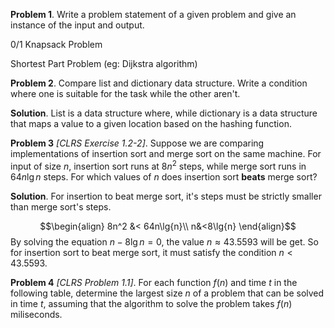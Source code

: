

**Problem 1**. Write a problem statement of a given problem and give an instance of the input and output.

0/1 Knapsack Problem

Shortest Part Problem (eg: Dijkstra algorithm)

**Problem 2**. Compare list and dictionary data structure. Write a condition where one is suitable for the task while the other aren't.

**Solution**. List is a data structure where, while dictionary is a data structure that maps a value to a given location based on the hashing function. 

**Problem 3** *\[CLRS Exercise 1.2-2\]*. Suppose we are comparing implementations of insertion sort and merge sort on the same machine. For input of size $n$, insertion sort runs at $8n^2$ steps, while merge sort runs in $64n\lg{n}$ steps. For which values of $n$ does insertion sort **beats** merge sort?

**Solution**. For insertion to beat merge sort, it's steps must be strictly smaller than merge sort's steps.

$$\begin{align}
8n^2 &< 64n\lg{n}\\
n&<8\lg{n}
\end{align}$$
By solving the equation $n-8\lg{n}=0$, the value $n\approx43.5593$ will be get. So for insertion sort to beat merge sort, it must satisfy the condition $n<43.5593$.

**Problem 4** *\[CLRS Problem 1.1\]*. For each function $f(n)$ and time $t$ in the following table, determine the largest size $n$ of a problem that can be solved in time $t$, assuming that the algorithm to solve the problem takes $f(n)$ miliseconds.